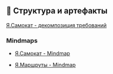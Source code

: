 ## 📁 Структура и артефакты



[Я.Самокат - декомпозиция требований](https://miro.com/app/board/uXjVP2poiic=/?share_link_id=175033513820)
### Mindmaps
- [Я.Самокат - Mindmap](https://github.com/Kanewa/portfolio/blob/main/diagrams/%D0%AF.%D0%A1%D0%B0%D0%BC%D0%BE%D0%BA%D0%B0%D1%82%20-%20Mindmap.png) 

- [Я.Маршруты - Mindmap](https://github.com/Kanewa/portfolio/blob/main/diagrams/%D0%AF.%D0%9C%D0%B0%D1%80%D1%88%D1%80%D1%83%D1%82%D1%8B%20-%20Mindmap.png)
